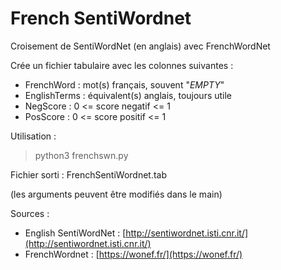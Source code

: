 # French SentiWordnet

Croisement de SentiWordNet (en anglais) avec FrenchWordNet

Crée un fichier tabulaire avec les colonnes suivantes :
- FrenchWord : mot(s) français, souvent "_EMPTY_"
- EnglishTerms : équivalent(s) anglais, toujours utile
- NegScore : 0 <= score negatif <= 1
- PosScore : 0 <= score positif <= 1

Utilisation : 
> python3 frenchswn.py

Fichier sorti :
FrenchSentiWordnet.tab

(les arguments peuvent être modifiés dans le main)

Sources : 
- English SentiWordNet : [http://sentiwordnet.isti.cnr.it/](http://sentiwordnet.isti.cnr.it/)
- FrenchWordnet : [https://wonef.fr/](https://wonef.fr/)

